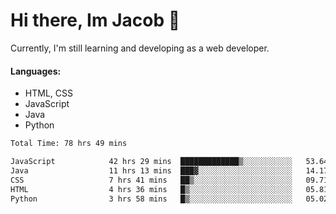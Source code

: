 # Hi there, Im Jacob 👋
Currently, I'm still learning and developing as a web developer.

#### Languages:
- HTML, CSS
- JavaScript
- Java
- Python

<!--START_SECTION:waka-->

```txt
Total Time: 78 hrs 49 mins

JavaScript            42 hrs 29 mins  █████████████▒░░░░░░░░░░░   53.64 %
Java                  11 hrs 13 mins  ███▓░░░░░░░░░░░░░░░░░░░░░   14.17 %
CSS                   7 hrs 41 mins   ██▒░░░░░░░░░░░░░░░░░░░░░░   09.71 %
HTML                  4 hrs 36 mins   █▒░░░░░░░░░░░░░░░░░░░░░░░   05.81 %
Python                3 hrs 58 mins   █▒░░░░░░░░░░░░░░░░░░░░░░░   05.02 %
```

<!--END_SECTION:waka-->
